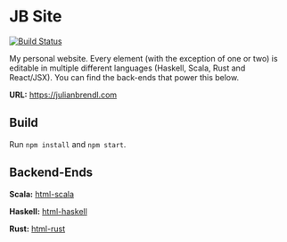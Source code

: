 # JB Site

[![Build Status](https://travis-ci.org/jundl77/jb-site.svg?branch=master)](https://travis-ci.org/jundl77/jb-site)

My personal website. Every element (with the exception of one or two) is editable in multiple different languages (Haskell, Scala, Rust and React/JSX). You can find the back-ends that power this below.

**URL:** https://julianbrendl.com

## Build

Run ```npm install``` and ```npm start```.

## Backend-Ends

**Scala:** [html-scala](https://github.com/jundl77/html-scala)

**Haskell:** [html-haskell](https://github.com/jundl77/html-haskell)

**Rust:** [html-rust](https://github.com/jundl77/html-rust)
